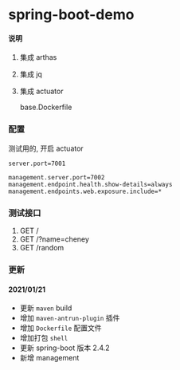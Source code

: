 # spring-boot-demo

#### 说明

1. 集成 arthas
2. 集成 jq
3. 集成 actuator

   base.Dockerfile

### 配置

测试用的, 开启 actuator

```properties
server.port=7001

management.server.port=7002
management.endpoint.health.show-details=always
management.endpoints.web.exposure.include=*
```

### 测试接口

1. GET /
2. GET /?name=cheney
3. GET /random

### 更新

#### 2021/01/21

* 更新 `maven` build
* 增加 `maven-antrun-plugin` 插件
* 增加 `Dockerfile` 配置文件
* 增加打包 `shell`
* 更新 spring-boot 版本 2.4.2
* 新增 management
